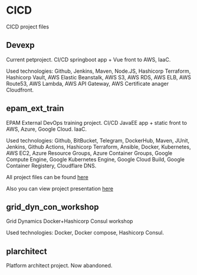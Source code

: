 # CICD
CICD project files

## Devexp

Current petproject. CI/CD springboot app + Vue front to AWS, IaaC.

Used technologies: Github, Jenkins, Maven, Node.JS, Hashicorp Terraform, Hashicorp Vault, AWS Elastic Beanstalk, AWS S3, AWS RDS, AWS ELB, AWS Route53, AWS Lambda, AWS API Gateway, AWS Certificate anager Cloudfront.

## epam_ext_train

EPAM External DevOps training project. CI/CD JavaEE app + static front to AWS, Azure, Google Cloud. IaaC.

Used technologies: Github, BitBucket, Telegram, DockerHub, Maven, JUnit, Jenkins, Github Actions, Hashicorp Terraform, Ansible, Docker, Kubernetes, AWS EC2, Azure Resource Groups, Azure Container Groups, Google Compute Engine, Google Kubernetes Engine, Google Cloud Build, Google Container  Registery, Cloudflare DNS.

All project files can be found [here](https://github.com/Ihor-Porokhnia/CICD_mirror)

Also you can view project presentation [here](https://github.com/Ihor-Porokhnia/CICD_mirror/blob/master/Presentation.pdf)

## grid_dyn_con_workshop

Grid Dynamics Docker+Hashicorp Consul workshop

Used technologies: Docker, Docker compose, Hashicorp Consul.

## plarchitect

Platform architect project. Now abandoned.
